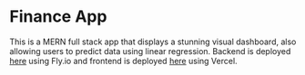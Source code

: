 # Finance App
This is a MERN full stack app that displays a stunning visual dashboard, also allowing users to predict data using linear regression. 
Backend is deployed [here](https://spring-thunder-9084.fly.dev/) using Fly.io and frontend is deployed [here](https://finance-app-sooty.vercel.app/) using Vercel.